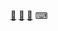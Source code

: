 

[🎻](https://www.youtube.com/watch?v=DDNG58VkhnM)
[🎸](https://twentyeightmusic.com/)
[🚌](https://www.thesamba.com/vw/forum/viewtopic.php?t=432723)
⌨
<!--
**edgood1/edgood1** is a ✨ _special_ ✨ repository because its `README.md` (this file) appears on your GitHub profile.

Here are some ideas to get you started:

- 🔭 I’m currently working on ...
- 🌱 I’m currently learning ...
- 👯 I’m looking to collaborate on ...
- 🤔 I’m looking for help with ...
- 💬 Ask me about ...
- 📫 How to reach me: ...
- 😄 Pronouns: ...
- ⚡ Fun fact: ...
-->

